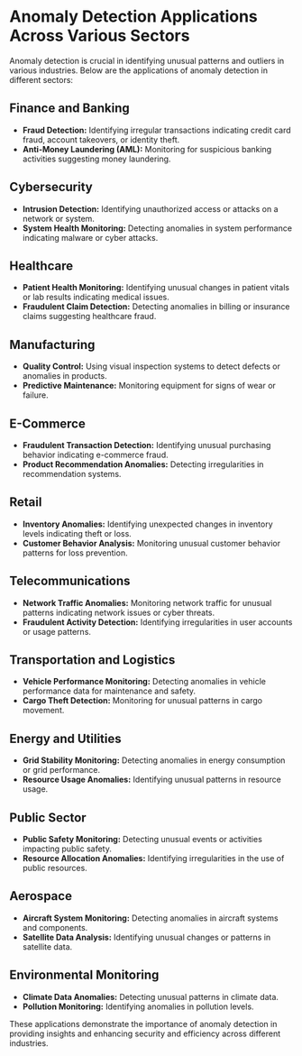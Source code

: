 # Anomaly Detection Applications Across Various Sectors

Anomaly detection is crucial in identifying unusual patterns and outliers in various industries. Below are the applications of anomaly detection in different sectors:

## Finance and Banking
- **Fraud Detection:** Identifying irregular transactions indicating credit card fraud, account takeovers, or identity theft.
- **Anti-Money Laundering (AML):** Monitoring for suspicious banking activities suggesting money laundering.

## Cybersecurity
- **Intrusion Detection:** Identifying unauthorized access or attacks on a network or system.
- **System Health Monitoring:** Detecting anomalies in system performance indicating malware or cyber attacks.

## Healthcare
- **Patient Health Monitoring:** Identifying unusual changes in patient vitals or lab results indicating medical issues.
- **Fraudulent Claim Detection:** Detecting anomalies in billing or insurance claims suggesting healthcare fraud.

## Manufacturing
- **Quality Control:** Using visual inspection systems to detect defects or anomalies in products.
- **Predictive Maintenance:** Monitoring equipment for signs of wear or failure.

## E-Commerce
- **Fraudulent Transaction Detection:** Identifying unusual purchasing behavior indicating e-commerce fraud.
- **Product Recommendation Anomalies:** Detecting irregularities in recommendation systems.

## Retail
- **Inventory Anomalies:** Identifying unexpected changes in inventory levels indicating theft or loss.
- **Customer Behavior Analysis:** Monitoring unusual customer behavior patterns for loss prevention.

## Telecommunications
- **Network Traffic Anomalies:** Monitoring network traffic for unusual patterns indicating network issues or cyber threats.
- **Fraudulent Activity Detection:** Identifying irregularities in user accounts or usage patterns.

## Transportation and Logistics
- **Vehicle Performance Monitoring:** Detecting anomalies in vehicle performance data for maintenance and safety.
- **Cargo Theft Detection:** Monitoring for unusual patterns in cargo movement.

## Energy and Utilities
- **Grid Stability Monitoring:** Detecting anomalies in energy consumption or grid performance.
- **Resource Usage Anomalies:** Identifying unusual patterns in resource usage.

## Public Sector
- **Public Safety Monitoring:** Detecting unusual events or activities impacting public safety.
- **Resource Allocation Anomalies:** Identifying irregularities in the use of public resources.

## Aerospace
- **Aircraft System Monitoring:** Detecting anomalies in aircraft systems and components.
- **Satellite Data Analysis:** Identifying unusual changes or patterns in satellite data.

## Environmental Monitoring
- **Climate Data Anomalies:** Detecting unusual patterns in climate data.
- **Pollution Monitoring:** Identifying anomalies in pollution levels.

These applications demonstrate the importance of anomaly detection in providing insights and enhancing security and efficiency across different industries.
